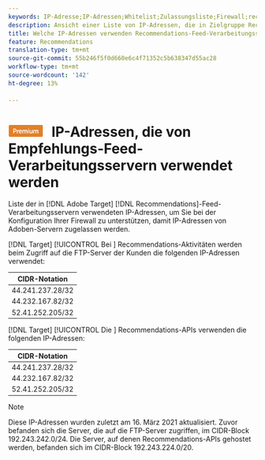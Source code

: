 ```yaml
---
keywords: IP-Adresse;IP-Adressen;Whitelist;Zulassungsliste;Firewall;recs;Feed;Server;Adobe Marketing Cloud;Empfehlungen
description: Ansicht einer Liste von IP-Adressen, die in Zielgruppe Recommendations-Feed-Verarbeitungsservern verwendet werden, um Ihre Firewall so zu konfigurieren, dass IP-Adressen von Adoben-Servern zugelassen werden.
title: Welche IP-Adressen verwenden Recommendations-Feed-Verarbeitungsserver?
feature: Recommendations
translation-type: tm+mt
source-git-commit: 55b246f5f0d660e6c4f71352c5b638347d55ac28
workflow-type: tm+mt
source-wordcount: '142'
ht-degree: 13%

---
```



# ![PREMIUM](/help/assets/premium.png) IP-Adressen, die von Empfehlungs-Feed-Verarbeitungsservern verwendet werden

Liste der in [!DNL Adobe Target] [!DNL Recommendations]-Feed-Verarbeitungsservern verwendeten IP-Adressen, um Sie bei der Konfiguration Ihrer Firewall zu unterstützen, damit IP-Adressen von Adoben-Servern zugelassen werden.

[!DNL Target] [!UICONTROL Bei ] Recommendations-Aktivitäten werden beim Zugriff auf die FTP-Server der Kunden die folgenden IP-Adressen verwendet:

| CIDR-Notation |
|---|
| 44.241.237.28/32 |
| 44.232.167.82/32 |
| 52.41.252.205/32 |

[!DNL Target] [!UICONTROL Die ] Recommendations-APIs verwenden die folgenden IP-Adressen:

| CIDR-Notation |
|---|
| 44.241.237.28/32 |
| 44.232.167.82/32 |
| 52.41.252.205/32 |

>[!NOTE]
>
>Diese IP-Adressen wurden zuletzt am 16. März 2021 aktualisiert. Zuvor befanden sich die Server, die auf die FTP-Server zugriffen, im CIDR-Block 192.243.242.0/24. Die Server, auf denen Recommendations-APIs gehostet werden, befanden sich im CIDR-Block 192.243.224.0/20.

